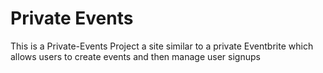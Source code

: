 # Private Events

This is a Private-Events Project a site similar to a private Eventbrite which allows users to create events and then manage user signups
